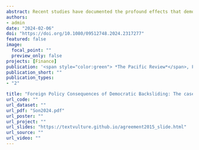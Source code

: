 ```yaml
---
abstract: Recent studies have documented the profound effects that democratic backsliding generates on various realms of governance. However, foreign policies remain an exception in this trend despite the notable emergence of non-traditional foreign policy positions backsliding governments around the world took in recent years. To address this gap, this paper examines South Korea’s policy toward Japan during its recent period of democratic backsliding, focusing on the making of the Comfort Women Agreement in 2015. The case study reveals that the Park Geun-hye government (2012-2017) pursued a policy position that defied social and institutional constraints. The paper suggests that this case represents how democratic backsliding can destabilize foreign policies.
authors:
- admin
date: "2024-02-06"
doi: "https://doi.org/10.1080/09512748.2024.2317277"
featured: false
image:
  focal_point: ""
  preview_only: false
projects: [Finance]
publication: '<span style="color:green"> *The Pacific Review*</span>, Forthcoming'
publication_short: ""
publication_types:
- "2"

title: "Foreign Policy Consequences of Democratic Backsliding: The case of the Comfort Women Agreement in 2015"
url_code: ""
url_dataset: ""
url_pdf: "Son2024.pdf"
url_poster: ""
url_project: ""
url_slides: "https://textvulture.github.io/agreement2015_slide.html"
url_source: ""
url_video: ""
---
```


